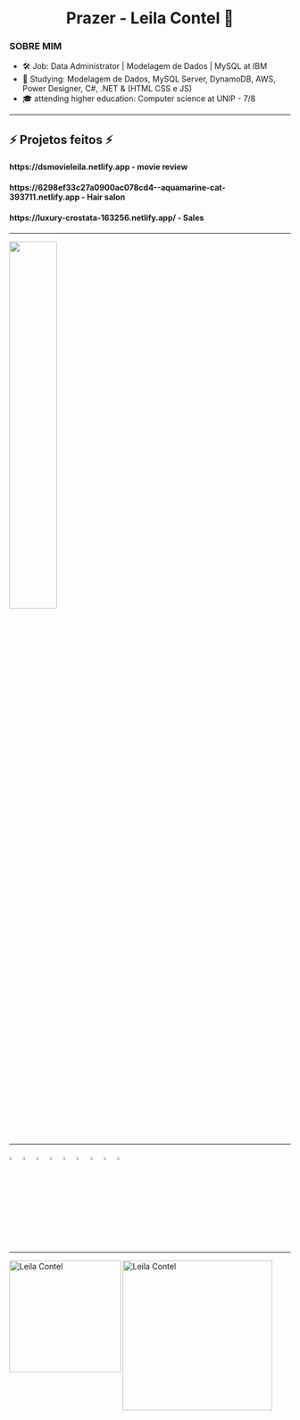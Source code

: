 ### <h1 align="center"> Prazer - Leila Contel 👋</h1>
 
<h3 align="left"> 
SOBRE MIM  </h3>

- 🛠️ Job: Data Administrator | Modelagem de Dados | MySQL at IBM 
- 🌱 Studying: Modelagem de Dados, MySQL Server, DynamoDB, AWS, Power Designer, C#, .NET & (HTML CSS e JS)
- 🎓 attending higher education: Computer science at UNIP - 7/8

________________________________________________________________________________________________________________________________________________________________
<div>
 <h2 align="left">⚡ Projetos feitos ⚡</h2>
 <h4>https://dsmovieleila.netlify.app - 
movie review</h4>
 <h4>https://6298ef33c27a0900ac078cd4--aquamarine-cat-393711.netlify.app - 
Hair salon<h4>
 <h4>https://luxury-crostata-163256.netlify.app/ - 
Sales<h4>
</div>

___________________________________________________________________________________________________________________________________________________________________

<div>
    <a href"https://github.com/LehOf">
    <img width="41%"  src="https://github-readme-stats.vercel.app/api/top-langs/?username=LehOf&layout=compact&langs_count=16&theme=dracula"/>
</div>
 
__________________________________________________________________________________________________________________________________________________________________

 <div>
  <img width="4%"  src="https://cdn-icons-png.flaticon.com/512/5968/5968267.png"/>
  <img width="4%"  src="https://cdn-icons-png.flaticon.com/512/5968/5968242.png"/>
  <img width="4%"  src="https://cdn-icons-png.flaticon.com/512/1199/1199124.png"/>
  <img width="4%"  src="https://cdn-icons-png.flaticon.com/512/226/226777.png"/>
  <img width="4%"  src="https://cdn-icons-png.flaticon.com/512/381/381704.png"/>
  <img width="4%"  src="https://cdn-icons-png.flaticon.com/128/1199/1199128.png"/>
  <img width="4%"  src="https://cdn-icons-png.flaticon.com/128/4241/4241309.png"/>
  <img width="4%"  src="https://cdn-icons-png.flaticon.com/128/1208/1208795.png"/>
  <img width="4%"  src="https://cdn-icons-png.flaticon.com/128/6123/6123437.png"/>
 </div>    
 
 __________________________________________________________________________________________________________________________________________________________________
 
<a target="_blank" href="https://www.linkedin.com/in/leila-contel-3b2974208/">
    <img align="left" alt="Leila Contel" width="200px" src="https://img.shields.io/static/v1?label=linkedin&message=Leila.Contel&color=red&style=social&logo=linkedin"/>
</a>
   
<a target="_blank" href="mailto:leeilacontell@gmail.com">
    <img align="left" alt="Leila Contel" width="268px" src="https://img.shields.io/static/v1?label=gmail&message=leeilacontell@gmail.com&color=red&style=social&logo=gmail"/>
</a>


    









   
    
    

    
